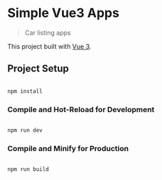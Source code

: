 
# Simple Vue3 Apps

> Car listing apps

This project built with [Vue 3](https://vuejs.org/).

  
  


## Project Setup

  

```sh

npm install

```

  

### Compile and Hot-Reload for Development

  

```sh

npm run dev

```

  

### Compile and Minify for Production

  

```sh

npm run build

```